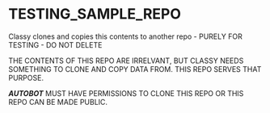 # TESTING_SAMPLE_REPO
Classy clones and copies this contents to another repo - PURELY FOR TESTING - DO NOT DELETE

THE CONTENTS OF THIS REPO ARE IRRELVANT, BUT CLASSY NEEDS SOMETHING TO CLONE AND COPY DATA FROM. THIS REPO SERVES THAT PURPOSE.

***AUTOBOT*** MUST HAVE PERMISSIONS TO CLONE THIS REPO OR THIS REPO CAN BE MADE PUBLIC.

